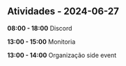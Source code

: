 ## Atividades - 2024-06-27

**08:00 - 18:00**
Discord

**13:00 - 15:00**
Monitoria

**13:00 - 14:00**
Organização side event